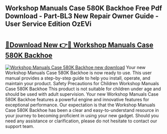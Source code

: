 ## Workshop Manuals Case 580K Backhoe Free Pdf Download - Part-BL3 New Repair Owner Guide - User Service Edition OzEVi

# <h2><a href="http://bc90878.oget.top/?id=Workshop+Manuals+Case+580K+Backhoe">🔗Download New 👉🔴 Workshop Manuals Case 580K Backhoe</a></h2>

[![Workshop Manuals Case 580K Backhoe new download](https://i.imgur.com/5g1atiW.png)](http://bc90878.oget.top/?id=Workshop+Manuals+Case+580K+Backhoe)
Your new Workshop Manuals Case 580K Backhoe is now ready to use. This user manual provides a step-by-step guide to help you install, operate, and maintain your product. Safety Precautions for Children Workshop Manuals Case 580K Backhoe This product is not suitable for children under age and should be used with adult supervision. Your new Workshop Manuals Case 580K Backhoe features a powerful engine and innovative features for exceptional performance. Our expectation is that the Workshop Manuals Case 580K Backhoe has been a clear and easy-to-understand resource in your journey to becoming proficient in using your new gadget. Should you need any assistance or clarification, please do not hesitate to contact our support team.

